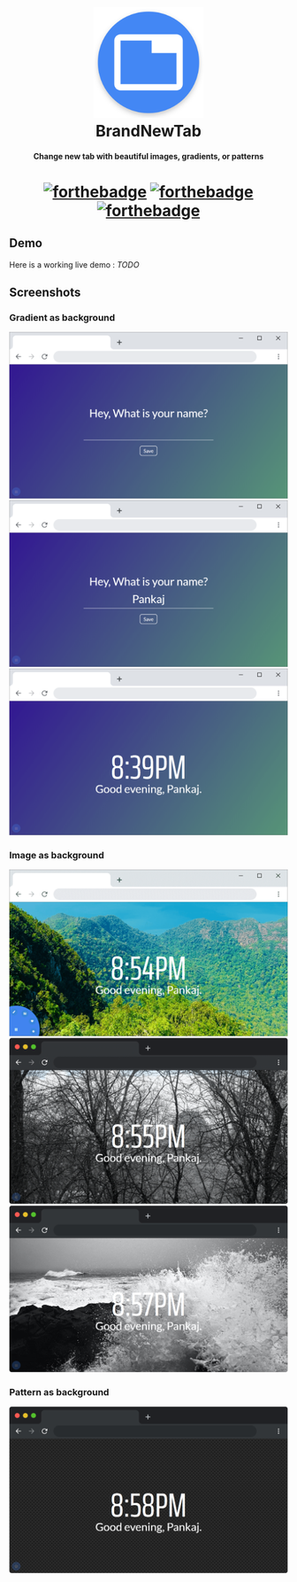 <h1 align="center">
  <br>
  <img src="icons/512.png" alt="BrandNewTab" width="200">
  <br>
  BrandNewTab
  <br>
</h1>

<h4 align="center">Change new tab with beautiful images, gradients, or patterns</h4>

<h1/>

<h1 align="center">

[![forthebadge](https://forthebadge.com/images/badges/uses-html.svg)](https://forthebadge.com) [![forthebadge](https://forthebadge.com/images/badges/uses-css.svg)](https://forthebadge.com) [![forthebadge](https://forthebadge.com/images/badges/uses-js.svg)](https://forthebadge.com)

</h1>

## Demo
Here is a working live demo : <i>TODO</i>

## Screenshots

### Gradient as background
![INTRO](images/1_win_gradient_bg.png)
![INPUT](images/2_win_gradient_bg.png)
![CLOCK/GREET](images/3_win_gradient_bg.png)

### Image as background
![MAIN](images/4_win_image_bg.png)
![MAC](images/5_mac_image_bg.png)
![MAC](images/6_mac_image_bg.png)

### Pattern as background
![MAC](images/7_mac_pattern_bg.png)

